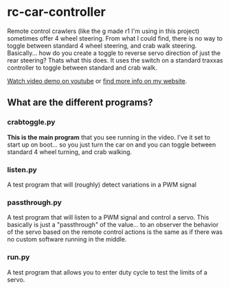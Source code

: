 # rc-car-controller

Remote control crawlers (like the g made r1 I'm using in this project) sometimes offer 4 wheel steering. From what I could find, there is no way to toggle between standard 4 wheel steering, and crab walk steering. Basically... how do you create a toggle to reverse servo direction of just the rear steering? Thats what this does. It uses the switch on a standard traxxas controller to toggle between standard and crab walk.

[Watch video demo on youtube](https://youtu.be/_udrgzlhfoo) or [find more info on my website](https://ryanberliner.com/gmade-r1-crab-walk-mod-servo-reversing).

## What are the different programs?

### crabtoggle.py

**This is the main program** that you see running in the video. I've it set to start up on boot... so you just turn the car on and you can toggle between standard 4 wheel turning, and crab walking.

### listen.py

A test program that will (roughly) detect variations in a PWM signal

### passthrough.py

A test program that will listen to a PWM signal and control a servo. This basically is just a "passthrough" of the value... to an observer the behavior of the servo based on the remote control actions is the same as if there was no custom software running in the middle.

### run.py

A test program that allows you to enter duty cycle to test the limits of a servo.
